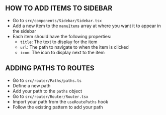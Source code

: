 ## HOW TO ADD ITEMS TO SIDEBAR
- Go to `src/components/Sidebar/Sidebar.tsx`
- Add a new item to the `menuItems` array at where you want it to appear in the sidebar
- Each item should have the following properties:
  - `title`: The text to display for the item
  - `url`: The path to navigate to when the item is clicked
  - `icon`: The icon to display next to the item

## ADDING PATHS TO ROUTES
- Go to `src/router/Paths/paths.ts`
- Define a new path
- Add your path to the `paths` object
- Go to `src/router/Router/Router.tsx`
- Import your path from the `useRoutePaths` hook
- Follow the existing pattern to add your path